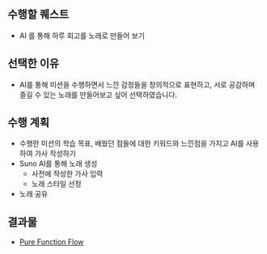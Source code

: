 ## 수행할 퀘스트
- AI 를 통해 하루 회고를 노래로 만들어 보기

## 선택한 이유
- AI를 통해 미션을 수행하면서 느낀 감정들을 창의적으로 표현하고, 서로 공감하며 즐길 수 있는 노래를 만들어보고 싶어 선택하였습니다.

## 수행 계획
- 수행한 미션의 학습 목표, 배웠던 점들에 대한 키워드와 느낀점을 가지고 AI를 사용하여 가사 작성하기
- Suno AI를 통해 노래 생성
    - 사전에 작성한 가사 입력
    - 노래 스타일 선정
- 노래 공유

## 결과물
- [Pure Function Flow](https://suno.com/song/dad93999-1346-4a24-ae0d-74c3c9239506?sh=xf4YGn6wtRNZ2Ldn)
